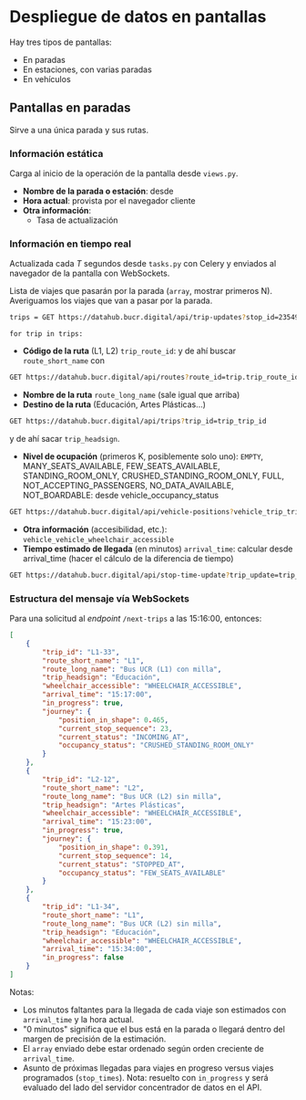# Despliegue de datos en pantallas

Hay tres tipos de pantallas:

- En paradas
- En estaciones, con varias paradas
- En vehículos

## Pantallas en paradas

Sirve a una única parada y sus rutas.

### Información estática

Carga al inicio de la operación de la pantalla desde `views.py`.

- **Nombre de la parada o estación**: desde 
- **Hora actual**: provista por el navegador cliente
- **Otra información**:
  - Tasa de actualización

### Información en tiempo real

Actualizada cada $T$ segundos desde `tasks.py` con Celery y enviados al navegador de la pantalla con WebSockets.

Lista de viajes que pasarán por la parada (`array`, mostrar primeros N). Averiguamos los viajes que van a pasar por la parada. 

```bash
trips = GET https://datahub.bucr.digital/api/trip-updates?stop_id=23549 
```

`for trip in trips:` 

- **Código de la ruta** (L1, L2) `trip_route_id`: y de ahí buscar `route_short_name` con 
```bash
GET https://datahub.bucr.digital/api/routes?route_id=trip.trip_route_id
```
- **Nombre de la ruta** `route_long_name` (sale igual que arriba)
- **Destino de la ruta** (Educación, Artes Plásticas...) 
```bash
GET https://datahub.bucr.digital/api/trips?trip_id=trip_trip_id 
```
y de ahí sacar `trip_headsign`.
- **Nivel de ocupación** (primeros K, posiblemente solo uno): `EMPTY`, MANY_SEATS_AVAILABLE, FEW_SEATS_AVAILABLE, STANDING_ROOM_ONLY, CRUSHED_STANDING_ROOM_ONLY, FULL, NOT_ACCEPTING_PASSENGERS, NO_DATA_AVAILABLE, NOT_BOARDABLE: desde vehicle_occupancy_status
```bash
GET https://datahub.bucr.digital/api/vehicle-positions?vehicle_trip_trip_id=trip_trip_id
```
- **Otra información** (accesibilidad, etc.): `vehicle_vehicle_wheelchair_accessible`
- **Tiempo estimado de llegada** (en minutos) `arrival_time`: calcular desde arrival_time (hacer el cálculo de la diferencia de tiempo)
```bash
GET https://datahub.bucr.digital/api/stop-time-update?trip_update=trip_trip_id&stop_id=23549
```

### Estructura del mensaje vía WebSockets

Para una solicitud al *endpoint* `/next-trips` a las 15:16:00, entonces:

```json
[
    {
        "trip_id": "L1-33",
        "route_short_name": "L1",
        "route_long_name": "Bus UCR (L1) con milla",
        "trip_headsign": "Educación",
        "wheelchair_accessible": "WHEELCHAIR_ACCESSIBLE",
        "arrival_time": "15:17:00",
        "in_progress": true,
        "journey": {
            "position_in_shape": 0.465,
            "current_stop_sequence": 23,
            "current_status": "INCOMING_AT",
            "occupancy_status": "CRUSHED_STANDING_ROOM_ONLY"
        }
    },
    {
        "trip_id": "L2-12",
        "route_short_name": "L2",
        "route_long_name": "Bus UCR (L2) sin milla",
        "trip_headsign": "Artes Plásticas",
        "wheelchair_accessible": "WHEELCHAIR_ACCESSIBLE",
        "arrival_time": "15:23:00",
        "in_progress": true,
        "journey": {
            "position_in_shape": 0.391,
            "current_stop_sequence": 14,
            "current_status": "STOPPED_AT",
            "occupancy_status": "FEW_SEATS_AVAILABLE"
        }
    },
    {
        "trip_id": "L1-34",
        "route_short_name": "L1",
        "route_long_name": "Bus UCR (L2) sin milla",
        "trip_headsign": "Educación",
        "wheelchair_accessible": "WHEELCHAIR_ACCESSIBLE",
        "arrival_time": "15:34:00",
        "in_progress": false
    }
]
```

Notas:

- Los minutos faltantes para la llegada de cada viaje son estimados con `arrival_time` y la hora actual.
- "0 minutos" significa que el bus está en la parada o llegará dentro del margen de precisión de la estimación.
- El `array` enviado debe estar ordenado según orden creciente de `arrival_time`.
- Asunto de próximas llegadas para viajes en progreso versus viajes programados (`stop_times`). Nota: resuelto con `in_progress` y será evaluado del lado del servidor concentrador de datos en el API.